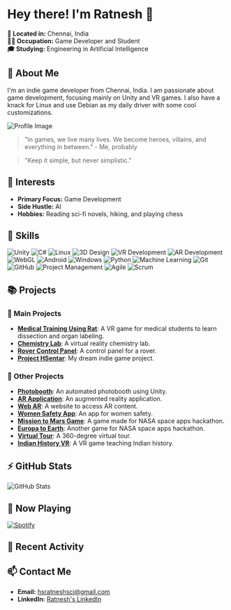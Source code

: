 # Hey there! I'm Ratnesh 👋

**📍 Located in:** Chennai, India  
**👨‍💻 Occupation:** Game Developer and Student  
**🎓 Studying:** Engineering in Artificial Intelligence

## 🚀 About Me

I'm an indie game developer from Chennai, India. I am passionate about game development, focusing mainly on Unity and VR games. I also have a knack for Linux and use Debian as my daily driver with some cool customizations.

![Profile Image](https://avatars.githubusercontent.com/u/78915511)

> "In games, we live many lives. We become heroes, villains, and everything in between." - Me, probably

> "Keep it simple, but never simplistic."

## 🌱 Interests

- **Primary Focus:** Game Development
- **Side Hustle:** AI
- **Hobbies:** Reading sci-fi novels, hiking, and playing chess

## 🔧 Skills

![Unity](https://img.shields.io/badge/Unity-100000?style=for-the-badge&logo=unity&logoColor=white)
![C#](https://img.shields.io/badge/C%23-100000?style=for-the-badge&logo=c-sharp&logoColor=white)
![Linux](https://img.shields.io/badge/Linux-100000?style=for-the-badge&logo=linux&logoColor=white)
![3D Design](https://img.shields.io/badge/3D%20Design-100000?style=for-the-badge&logo=blender&logoColor=white)
![VR Development](https://img.shields.io/badge/VR%20Development-100000?style=for-the-badge&logo=oculus&logoColor=white)
![AR Development](https://img.shields.io/badge/AR%20Development-100000?style=for-the-badge&logo=augmented-reality&logoColor=white)
![WebGL](https://img.shields.io/badge/WebGL-100000?style=for-the-badge&logo=webgl&logoColor=white)
![Android](https://img.shields.io/badge/Android-100000?style=for-the-badge&logo=android&logoColor=white)
![Windows](https://img.shields.io/badge/Windows-100000?style=for-the-badge&logo=windows&logoColor=white)
![Python](https://img.shields.io/badge/Python-100000?style=for-the-badge&logo=python&logoColor=white)
![Machine Learning](https://img.shields.io/badge/Machine%20Learning-100000?style=for-the-badge&logo=machine-learning&logoColor=white)
![Git](https://img.shields.io/badge/Git-100000?style=for-the-badge&logo=git&logoColor=white)
![GitHub](https://img.shields.io/badge/GitHub-100000?style=for-the-badge&logo=github&logoColor=white)
![Project Management](https://img.shields.io/badge/Project%20Management-100000?style=for-the-badge&logo=trello&logoColor=white)
![Agile](https://img.shields.io/badge/Agile-100000?style=for-the-badge&logo=agile&logoColor=white)
![Scrum](https://img.shields.io/badge/Scrum-100000?style=for-the-badge&logo=scrum&logoColor=white)

## 📚 Projects

### 🚀 Main Projects

- **[Medical Training Using Rat](https://github.com/hsratneshsci/medical-training-rat)**: A VR game for medical students to learn dissection and organ labeling.
- **[Chemistry Lab](https://github.com/hsratneshsci/ovr_chemistry-lab-using-unity)**: A virtual reality chemistry lab.
- **[Rover Control Panel](https://github.com/hsratneshsci/rover-control-panel-using-unity-and-openXR)**: A control panel for a rover.
- **[Project HSentar](https://github.com/hsratneshsci/project-hsentar)**: My dream indie game project.

### 🎨 Other Projects

- **[Photobooth](https://github.com/hsratneshsci/photobooth)**: An automated photobooth using Unity.
- **[AR Application](https://github.com/hsratneshsci/ar-app)**: An augmented reality application.
- **[Web AR](https://github.com/hsratneshsci/webxr_arjs)**: A website to access AR content.
- **[Women Safety App](https://github.com/hsratneshsci/women-safety)**: An app for women safety.
- **[Mission to Mars Game](https://github.com/hsratneshsci/going-to-earth)**: A game made for NASA space apps hackathon.
- **[Europa to Earth](https://github.com/hsratneshsci/mission-jupiter-to-earth-sairam)**: Another game for NASA space apps hackathon.
- **[Virtual Tour](https://github.com/hsratneshsci/virtual-tour)**: A 360-degree virtual tour.
- **[Indian History VR](https://github.com/hsratneshsci/indian-history-vr)**: A VR game teaching Indian history.

## ⚡ GitHub Stats

![GitHub Stats](https://github-readme-stats.vercel.app/api?username=hsratneshsci&show_icons=true&theme=radical)

## 🎵 Now Playing

[![Spotify](https://novatorem.vercel.app/api/spotify)](https://open.spotify.com/user/j2l2b3wo3p10hbuo234oukxk3)

## 📜 Recent Activity

<!--START_SECTION:activity-->
<!--END_SECTION:activity-->

## 📫 Contact Me

- **Email:** [hsratneshsci@gmail.com](mailto:hsratneshsci@gmail.com)
- **LinkedIn:** [Ratnesh's LinkedIn](https://www.linkedin.com/in/ratnesh-harishankar/)

